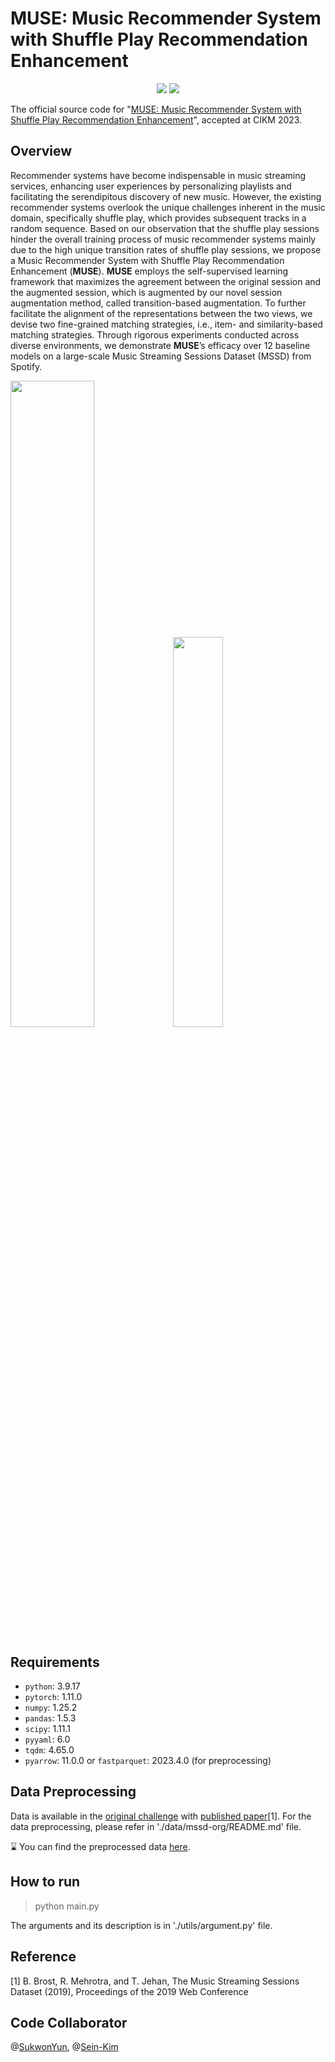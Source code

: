 # MUSE: Music Recommender System with Shuffle Play Recommendation Enhancement

<p align="center">   
    <a href="https://pytorch.org/" alt="PyTorch">
      <img src="https://img.shields.io/badge/PyTorch-%23EE4C2C.svg?e&logo=PyTorch&logoColor=white" /></a>
    <a href="https://uobevents.eventsair.com/cikm2023//" alt="Conference">
        <img src="https://img.shields.io/badge/CIKM'23-green" /></a>
</p>

The official source code for "[MUSE: Music Recommender System with Shuffle Play Recommendation Enhancement]()", accepted at CIKM 2023.


## Overview

Recommender systems have become indispensable in music streaming services, enhancing user experiences by personalizing playlists and facilitating the serendipitous discovery of new music. However, the existing recommender systems overlook the unique challenges inherent in the music domain, specifically shuffle play, which provides subsequent tracks in a random sequence. Based on our observation that the shuffle play sessions hinder the overall training process of music recommender systems mainly due to the high unique transition rates of shuffle play sessions, we propose a Music Recommender System with Shuffle Play Recommendation Enhancement (**MUSE**). **MUSE** employs the self-supervised learning framework that maximizes the agreement between the original session and the augmented session, which is augmented by our novel session augmentation method, called transition-based augmentation. To further facilitate the alignment of the representations between the two views, we devise two fine-grained matching strategies, i.e., item- and similarity-based matching strategies. Through rigorous experiments conducted across diverse environments, we demonstrate **MUSE**’s efficacy over 12 baseline models on a large-scale Music Streaming Sessions Dataset (MSSD) from Spotify.

<p float="middle">
  <img src="https://github.com/yunhak0/MUSE/assets/40286691/5eaf7132-9df0-4ff8-820c-88fc646c1f62" width="51.5%" /><img src="https://github.com/yunhak0/MUSE/assets/40286691/a6296eca-cd3c-4741-b069-7dbaac535bee" width="40%" /> 
</p>


## Requirements

* `python`: 3.9.17
* `pytorch`: 1.11.0
* `numpy`: 1.25.2
* `pandas`: 1.5.3
* `scipy`: 1.11.1
* `pyyaml`: 6.0
* `tqdm`: 4.65.0
* `pyarrow`: 11.0.0 or `fastparquet`: 2023.4.0 (for preprocessing)


## Data Preprocessing

Data is available in the [original challenge](https://www.aicrowd.com/challenges/spotify-sequential-skip-prediction-challenge) with [published paper](https://arxiv.org/pdf/1901.09851.pdf)[1].
For the data preprocessing, please refer in './data/mssd-org/README.md' file.

:hourglass: You can find the preprocessed data [here](https://drive.google.com/drive/folders/1D6OTdSsgRcVvTn-WD98FfiJpPNd6mGtm?usp=drive_link).


## How to run

> python main.py

The arguments and its description is in './utils/argument.py' file.


## Reference

[1] B. Brost, R. Mehrotra, and T. Jehan, The Music Streaming Sessions Dataset (2019), Proceedings of the 2019 Web Conference


## Code Collaborator

@[SukwonYun](https://github.com/SukwonYun), @[Sein-Kim](https://github.com/SukwonYun)
